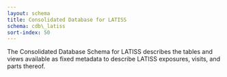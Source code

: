 ```yaml
---
layout: schema
title: Consolidated Database for LATISS
schema: cdb\_latiss
sort-index: 50
---
```

The Consolidated Database Schema for LATISS describes the tables and views available as fixed metadata to describe LATISS exposures, visits, and parts thereof.
